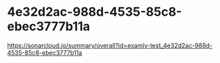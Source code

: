 # 4e32d2ac-988d-4535-85c8-ebec3777b11a
https://sonarcloud.io/summary/overall?id=examly-test_4e32d2ac-988d-4535-85c8-ebec3777b11a
